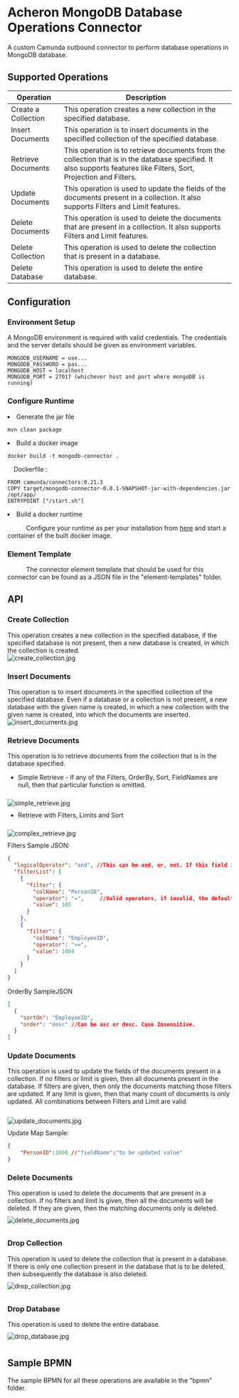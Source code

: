 # Acheron MongoDB Database Operations Connector
A custom Camunda outbound connector to perform database operations in MongoDB database.

## Supported Operations
|Operation           |                Description           |
|--------------------|--------------------------------------|
|Create a Collection | This operation creates a new collection in the specified database.|
|Insert Documents | This operation is to insert documents in the specified collection of the specified database. |
|Retrieve Documents | This operation is to retrieve documents from the collection that is in the database specified. It also supports features like Filters, Sort, Projection and Filters.|
|Update Documents  | This operation is used to update the fields of the documents present in a collection. It also supports  Filters and Limit features.|
|Delete Documents | This operation is used to delete the documents that are present in a collection. It also supports Filters and Limit features.|
|Delete Collection |This operation is used to delete the collection that is present in a database.|
|Delete Database |This operation is used to delete the entire database. |

## Configuration
### Environment Setup
A MongoDB environment is required with valid credentials. The credentials and the server details should be given as environment variables.
```
MONGODB_USERNAME = use...
MONGODB_PASSWORD = pas...
MONGODB_HOST = localhost
MONGODB_PORT = 27017 (whichever host and port where mongoDB is running)
```
### Configure Runtime
<li> Generate the jar file

```
mvn clean package
```

<li>Build a docker image

```
docker build -t mongodb-connector .
```
&emsp;Dockerfile :
```
FROM camunda/connectors:0.21.3
COPY target/mongodb-connector-0.0.1-SNAPSHOT-jar-with-dependencies.jar /opt/app/
ENTRYPOINT ["/start.sh"]
```
<li>Build a docker runtime

  &emsp;&emsp;&emsp;Configure your runtime as per your installation from <a href="https://docs.camunda.io/docs/self-managed/connectors-deployment/connectors-configuration/">here</a> and start a container of the built docker image.

### Element Template

&emsp;&emsp;&emsp;The connector element template that should be used for this connector can be found as a JSON file in the "element-templates" folder.

## API
### Create Collection
This operation creates a new collection in the specified database, if the specified database is not present, then a new database is created, in which the collection is created.<br/>
<img src="assets/create_collection.jpg" alt="create_collection.jpg">

### Insert Documents
This operation is to insert documents in the specified collection of the specified database. Even if a database or a collection is not present, a new database with the given name is created, in which a new collection with the given name is created, into which the documents are inserted.<br/>
<img src="assets/insert_documents.jpg" alt="insert_documents.jpg">

### Retrieve Documents
This operation is to retrieve documents from the collection that is in the database specified.<br/>
<ul>
<li>Simple Retrieve - If any of the Filters, OrderBy, Sort, FieldNames are null, then that particular function is omitted.</li>
</ul>
<img style="padding:10px 0px;" src="assets/simple_retrieve.jpg" alt="simple_retrieve.jpg">
<ul>
<li>Retrieve with Filters, Limits and Sort</li>
</ul>
<img style="padding:10px 0px;" src="assets/complex_retrieve.jpg" alt="complex_retrieve.jpg"><br/>
Filters Sample JSON:

```json
{
  "logicalOperator": "and", //This can be and, or, not. If this field is not given, then the default is **AND**. Case Insensitive
  "filterList": [
    {
      "filter": {
        "colName": "PersonID",
        "operator": "=",     //Valid operators, if invalid, the default one is "="
        "value": 105
      }
    },
    {
      "filter": {
        "colName": "EmployeeID",
        "operator": ">=",
        "value": 1004
      }
    }
  ]
}
```
OrderBy SampleJSON

```json
[
  {
    "sortOn": "EmployeeID",
    "order": "desc" //Can be asc or desc. Case Insensitive.
  }
]
```

### Update Documents
This operation is used to update the fields of the documents present in a collection. If no filters or limit is given, then all documents present in the database. If filters are given, then only the documents matching those filters are updated. If any limit is given, then that many count of documents is only updated. All combinations between Filters and Limit are valid.<br/><br/>
<img style="padding:10px 0px;" src="assets/update_documents.jpg" alt="update_documents.jpg"><br/>
Update Map Sample:

```json
{
    "PersonID":1000 //"fieldName":"to be updated value"
}
```
### Delete Documents
This operation is used to delete the documents that are present in a collection. If no filters and limit is given, then all the documents will be deleted. If they are given, then the matching documents only is deleted.<br/>
<img style="padding:10px 0px;" src="assets/delete_documents.jpg" alt="delete_documents.jpg">

### Drop Collection
This operation is used to delete the collection that is present in a database. If there is only one collection present in the database that is to be deleted, then subsequently the database is also deleted.<br/>
<img style="padding:10px 0px;" src="assets/drop_collection.jpg" alt="drop_collection.jpg">

### Drop Database
This operation is used to delete the entire database.<br/>
<img style="padding:10px 0px;" src="assets/drop_database.jpg" alt="drop_database.jpg">

## Sample BPMN
The sample BPMN for all these operations are available in the "bpmn" folder.
